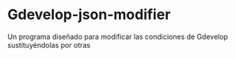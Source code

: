 # Gdevelop-json-modifier
Un programa diseñado para modificar las condiciones de Gdevelop sustituyéndolas por otras
